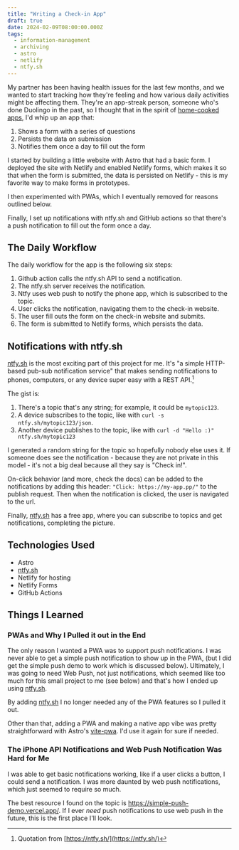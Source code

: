 ```yaml
---
title: "Writing a Check-in App"
draft: true
date: 2024-02-09T08:00:00.000Z
tags:
  - information-management
  - archiving
  - astro
  - netlify
  - ntfy.sh
---
```


My partner has been having health issues for the last few months, and we wanted to start tracking how they're feeling and how various daily activities might be affecting them. They're an app-streak person, someone who's done Duolingo in the past, so I thought that in the spirit of [home-cooked apps](https://blakewatson.com/journal/magnoliajs-2023-the-joys-of-home-cooked-apps/), I'd whip up an app that:

1. Shows a form with a series of questions
2. Persists the data on submission
3. Notifies them once a day to fill out the form

I started by building a little website with Astro that had a basic form. I deployed the site with Netlify and enabled Netlify forms, which makes it so that when the form is submitted, the data is persisted on Netlify - this is my favorite way to make forms in prototypes.

I then experimented with PWAs, which I eventually removed for reasons outlined below.

Finally, I set up notifications with ntfy.sh and GitHub actions so that there's a push notification to fill out the form once a day.

## The Daily Workflow

The daily workflow for the app is the following six steps:

1. Github action calls the ntfy.sh API to send a notification.
2. The ntfy.sh server receives the notification.
3. Ntfy uses web push to notify the phone app, which is subscribed to the topic.
4. User clicks the notification, navigating them to the check-in website.
5. The user fill outs the form on the check-in website and submits.
6. The form is submitted to Netlify forms, which persists the data.

## Notifications with ntfy.sh

[ntfy.sh](ntfy.sh) is the most exciting part of this project for me. It's "a simple HTTP-based pub-sub notification service" that makes sending notifications to phones, computers, or any device super easy with a REST API.[^1]

The gist is:

1. There's a topic that's any string; for example, it could be `mytopic123`.
2. A device subscribes to the topic, like with `curl -s ntfy.sh/mytopic123/json`.
3. Another device publishes to the topic, like with `curl -d "Hello :)" ntfy.sh/mytopic123`

I generated a random string for the topic so hopefully nobody else uses it. If someone does see the notification - because they are not private in this model - it's not a big deal because all they say is "Check in!".

On-click behavior (and more, check the docs) can be added to the notifications by adding this header: `"Click: https://my-app.pp/"` to the publish request. Then when the notification is clicked, the user is navigated to the url.

Finally, [ntfy.sh](ntfy.sh) has a free app, where you can subscribe to topics and get notifications, completing the picture.

## Technologies Used

- Astro
- [ntfy.sh](ntfy.sh)
- Netlify for hosting
- Netlify Forms
- GitHub Actions

## Things I Learned

### PWAs and Why I Pulled it out in the End

The only reason I wanted a PWA was to support push notifications. I was never able to get a simple push notification to show up in the PWA, (but I did get the simple push demo to work which is discussed below). Ultimately, I was going to need Web Push, not just notifications, which seemed like too much for this small project to me (see below) and that's how I ended up using [ntfy.sh](ntfy.sh).

By adding [ntfy.sh](ntfy.sh) I no longer needed any of the PWA features so I pulled it out.

Other than that, adding a PWA and making a native app vibe was pretty straightforward with Astro's [vite-pwa](https://github.com/vite-pwa/astro). I'd use it again for sure if needed.

### The iPhone API Notifications and Web Push Notification Was Hard for Me

I was able to get basic notifications working, like if a user clicks a button, I could send a notification. I was more daunted by web push notifications, which just seemed to require so much.

The best resource I found on the topic is https://simple-push-demo.vercel.app/. If I ever _need_ push notifications to use web push in the future, this is the first place I'll look.



[^1]: Quotation from [https://ntfy.sh/](https://ntfy.sh/)
